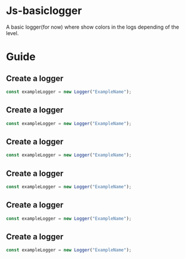 # Js-basiclogger

A basic logger(for now) where show colors in the logs depending of the level.

# Guide


## Create a logger
```js
const exampleLogger = new Logger("ExampleName");
```
## Create a logger
```js
const exampleLogger = new Logger("ExampleName");
```
## Create a logger
```js
const exampleLogger = new Logger("ExampleName");
```
## Create a logger
```js
const exampleLogger = new Logger("ExampleName");
```
## Create a logger
```js
const exampleLogger = new Logger("ExampleName");
```
## Create a logger
```js
const exampleLogger = new Logger("ExampleName");
```